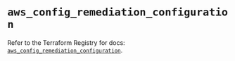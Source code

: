 # `aws_config_remediation_configuration`

Refer to the Terraform Registry for docs: [`aws_config_remediation_configuration`](https://registry.terraform.io/providers/hashicorp/aws/6.18.0/docs/resources/config_remediation_configuration).
